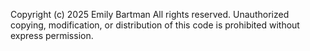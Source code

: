 Copyright (c) 2025 Emily Bartman
All rights reserved. Unauthorized copying, modification, or distribution of this code is prohibited without express permission.
